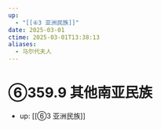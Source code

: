 ```yaml
---
up:
  - "[[⑥3 亚洲民族]]"
date: 2025-03-01
ctime: 2025-03-01T13:38:13
aliases:
  - 马尔代夫人
---
```


# ⑥359.9 其他南亚民族

- up: [[⑥3 亚洲民族]]
